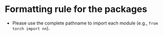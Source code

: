 # Formatting rule for the packages
- Please use the complete pathname to import each module (e.g., `from torch import nn`). 
